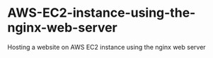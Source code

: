 # AWS-EC2-instance-using-the-nginx-web-server
Hosting a website on AWS EC2 instance using the nginx web server
